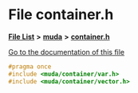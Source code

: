

# File container.h

[**File List**](files.md) **>** [**muda**](dir_be047e8c00f93e2e88c2a417393a7f42.md) **>** [**container.h**](container_8h.md)

[Go to the documentation of this file](container_8h.md)


```C++
#pragma once
#include <muda/container/var.h>
#include <muda/container/vector.h>
```


